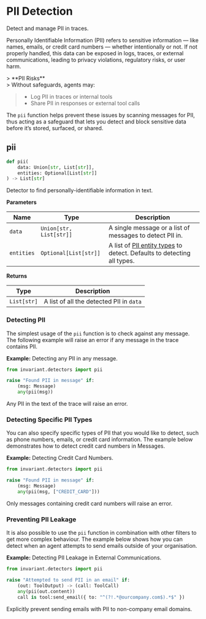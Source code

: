 # PII Detection
<div class='subtitle'>
Detect and manage PII in traces.
</div>

Personally Identifiable Information (PII) refers to sensitive information — like names, emails, or credit card numbers — whether intentionally or not. If not properly handled, this data can be exposed in logs, traces, or external communications, leading to privacy violations, regulatory risks, or user harm.

<div class='risks'/> 
> **PII Risks**<br/> 
> Without safeguards, agents may: 

> * Log PII in traces or internal tools 
> * Share PII in responses or external tool calls

The `pii` function helps prevent these issues by scanning messages for PII, thus acting as a safeguard that lets you detect and block sensitive data before it’s stored, surfaced, or shared.

## pii <span class="detector-badge"/>
```python
def pii(
    data: Union[str, List[str]],
    entities: Optional[List[str]]
) -> List[str]
```
Detector to find personally-identifiable information in text.

**Parameters**

| Name        | Type   | Description                            |
|-------------|--------|----------------------------------------|
| `data`      | `Union[str, List[str]]` | A single message or a list of messages to detect PII in. |
| `entities`  | `Optional[List[str]]`   | A list of [PII entity types](https://microsoft.github.io/presidio/supported_entities/) to detect. Defaults to detecting all types. |

**Returns**

| Type   | Description                            |
|--------|----------------------------------------|
| `List[str]` | A list of all the detected PII in `data` |

### Detecting PII
The simplest usage of the `pii` function is to check against any message. The following example will raise an error if any message in the trace contains PII.

**Example:** Detecting any PII in any message.
```python
from invariant.detectors import pii

raise "Found PII in message" if:
    (msg: Message)
    any(pii(msg))
```
<div class="code-caption"> Any PII in the text of the trace will raise an error. </div>


### Detecting Specific PII Types
You can also specify specific types of PII that you would like to detect, such as phone numbers, emails, or credit card information. The example below demonstrates how to detect credit card numbers in Messages.

**Example:** Detecting Credit Card Numbers.
```python
from invariant.detectors import pii

raise "Found PII in message" if:
    (msg: Message)
    any(pii(msg, ["CREDIT_CARD"]))
```
<div class="code-caption"> Only messages containing credit card numbers will raise an error. </div>


### Preventing PII Leakage
It is also possible to use the `pii` function in combination with other filters to get more complex behaviour. The example below shows how you can detect when an agent attempts to send emails outside of your organisation. 

**Example:** Detecting PII Leakage in External Communications.
```python
from invariant.detectors import pii

raise "Attempted to send PII in an email" if:
    (out: ToolOutput) -> (call: ToolCall)
    any(pii(out.content))
    call is tool:send_email({ to: "^(?!.*@ourcompany.com$).*$" }) 
```
<div class="code-caption"> Explicitly prevent sending emails with PII to non-company email domains. </div>

